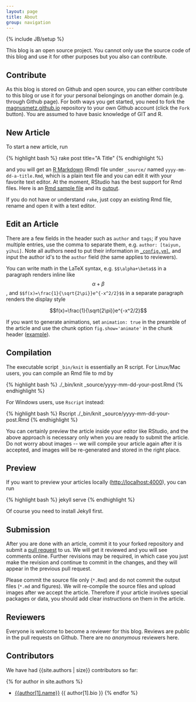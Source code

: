 ```yaml
---
layout: page
title: About
group: navigation
---
```

{% include JB/setup %}

This blog is an open source project. You cannot only use the source code of this blog and use it for other purposes but you also can contribute.

## Contribute
As this blog is stored on Github and open source, you can either contribute to this blog or use it for your personal belongings on another domain (e.g. through Github page). For both ways you get started, you need to fork the [magnusmetz.github.io](https://github.com/magnusmetz/magnusmetz.github.io) repository to your own Github account (click the `Fork` button). You are assumed to have basic knowledge of GIT and R.

## New Article

To start a new article, run

{% highlight bash %}
rake post title="A Title"
{% endhighlight %}

and you will get an [R Markdown](http://www.rstudio.com/ide/docs/authoring/using_markdown) (Rmd) file under `_source/` named `yyyy-mm-dd-a-title.Rmd`, which is a plain text file and you can edit it with your favorite text editor. At the moment, RStudio has the best support for Rmd files. Here is an [Rmd sample file](https://github.com/yihui/knitr-examples/blob/master/001-minimal.Rmd) and its [output](https://github.com/yihui/knitr-examples/blob/master/001-minimal.md).

If you do not have or understand `rake`, just copy an existing Rmd file, rename and open it with a text editor.

## Edit an Article

There are a few fields in the header such as `author` and `tags`; if you have multiple entries, use the comma to separate them, e.g. `author: [taiyun, yihui]`. Note all authors need to put their information in [`_config.yml`](https://github.com/magnusmetz/magnusmetz.github.io/blob/master/_config.yml), and input the author id's to the `author` field (the same applies to reviewers).

You can write math in the LaTeX syntax, e.g. `$$\alpha+\beta$$` in a paragraph renders inline like $$\alpha+\beta$$, and `$$f(x)=\frac{1}{\sqrt{2\pi}}e^{-x^2/2}$$` in a separate paragraph renders the display style

$$f(x)=\frac{1}{\sqrt{2\pi}}e^{-x^2/2}$$

If you want to generate animations, set `animation: true` in the preamble of the article and use the chunk option `fig.show='animate'` in the chunk header ([example](https://github.com/magnusmetz/magnusmetz.github.io/blob/master/_source/2012-11-06-brownian-motion-with-r.Rmd)).

## Compilation

The executable script `_bin/knit` is essentially an R script. For Linux/Mac users, you can compile an Rmd file to md by

{% highlight bash %}
./_bin/knit _source/yyyy-mm-dd-your-post.Rmd
{% endhighlight %}

For Windows users, use `Rscript` instead:

{% highlight bash %}
Rscript ./_bin/knit _source/yyyy-mm-dd-your-post.Rmd
{% endhighlight %}

You can certainly preview the article inside your editor like RStudio, and the above approach is necessary only when you are ready to submit the article. Do not worry about images -- we will compile your article again after it is accepted, and images will be re-generated and stored in the right place.

## Preview

If you want to preview your articles locally (<http://localhost:4000>), you can run

{% highlight bash %}
jekyll serve
{% endhighlight %}

Of course you need to install Jekyll first.

## Submission

After you are done with an article, commit it to your forked repository and submit a [pull request](https://help.github.com/articles/using-pull-requests) to us. We will get it reviewed and you will see comments online. Further revisions may be required, in which case you just make the revision and continue to commit in the changes, and they will appear in the previous pull request.

Please commit the source file only (`*.Rmd`) and do not commit the output files (`*.md` and figures). We will re-compile the source files and upload images after we accept the article. Therefore if your article involves special packages or data, you should add clear instructions on them in the article.

## Reviewers

Everyone is welcome to become a reviewer for this blog. Reviews are public in the pull requests on Github. There are no _anonymous_ reviewers here.

## Contributors

We have had {{site.authors | size}} contributors so far:

{% for author in site.authors %}
- [{{author[1].name}}]({{author[1].homepage}}) {{ author[1].bio }}
{% endfor %}

